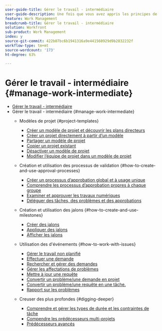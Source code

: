 ```yaml
---
user-guide-title: Gérer le travail - intermédiaire
user-guide-description: Une fois que vous avez appris les principes de base de la création, de la planification et de la gestion des projets, vous êtes presque prêt à tirer le meilleur parti de Workfront.
feature: Work Management
breadcrumb-title: Gérer le travail - intermédiaire
solution: Workfront
sub-product: Work Management
index: y
source-git-commit: 422b07bc6b1941316a9e441560929d9b2832232f
workflow-type: tm+mt
source-wordcount: '173'
ht-degree: 63%

---
```



# Gérer le travail - intermédiaire {#manage-work-intermediate}

+ [Gérer le travail - intermédiaire](overview.md)
+ Gérer le travail - intermédiaire {#manage-work-intermediate}
   + Modèles de projet {#project-templates}
      + [Créer un modèle de projet et découvrir les plans directeurs](create-a-project-template.md)
      + [Créer un projet directement à partir d’un modèle](create-a-project-directly-from-a-template.md)
      + [Partager un modèle de projet](share-a-project-template.md)
      + [Copier un projet existant](copy-an-existing-project.md)
      + [Désactiver un modèle de projet](deactivate-a-project-template.md)
      + [Modifier l’équipe de projet dans un modèle de projet](edit-the-project-team-in-a-project-template.md)

   + Création et utilisation des processus de validation {#how-to-create-and-use-approval-processes}
      + [Créer un processus d’approbation global et à usage unique](create-a-single-use-approval-process.md)
      + [Comprendre les processus d’approbation propres à chaque groupe](group-specific-approval-processes.md)
      + [Examiner et approuver les travaux numériques](review-and-approve-digital-work.md)
      + [Déléguer des tâches, des problèmes et des approbations](delegate-approvals.md)

   + Création et utilisation des jalons {#how-to-create-and-use-milestones}
      + [Créer des jalons](creating-milestones.md)
      + [Appliquer des jalons](apply-milestones.md)
      + [Afficher les jalons](view-milestones.md)

   + Utilisation des d&#39;événements {#how-to-work-with-issues}
      + [Gérer le travail non planifié](handle-unplanned-work.md)
      + [Effectuer une demande](make-a-request.md)
      + [Rechercher et gérer des demandes](find-requests.md)
      + [Gérer les affectations de problèmes](manage-issue-assignments.md)
      + [Mettre à jour une requête](update-a-request.md)
      + [Convertir un problème/une demande en projet](create-a-project-from-a-request.md)
      + [Convertir un problème/une requête en une tâche.](convert-issues-to-other-work-items.md)
      + [Rapport sur les problèmes](report-on-issues.md)

   + Creuser des plus profondes {#digging-deeper}
      + [Comprendre et gérer les types de durée et les contraintes de tâche](understand-and-manage-duration-types-and-task-constraints.md)
      + [Compendre les prédécesseurs multi-projets](understand-cross-project-predecessors.md)
      + [Prédécesseurs avancés](advanced-predecessors.md)
